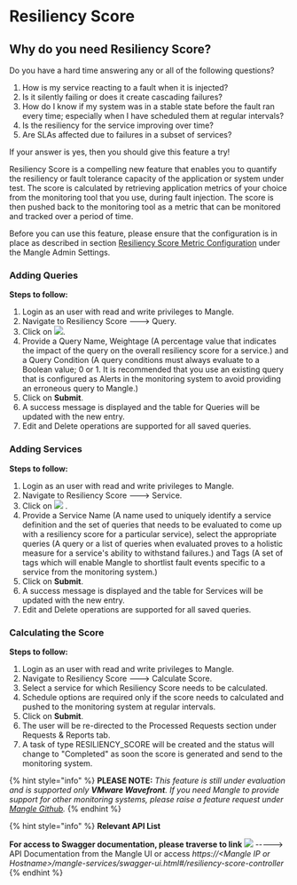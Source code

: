 # Resiliency Score

## Why do you need Resiliency Score?

Do you have a hard time answering any or all of the following questions?

1. How is my service reacting to a fault when it is injected?
2. Is it silently failing or does it create cascading failures?
3. How do I know if my system was in a stable state before the fault ran every time; especially when I have scheduled them at regular intervals?&#x20;
4. Is the resiliency for the service improving over time?
5. Are SLAs affected due to failures in a subset of services?

If your answer is yes, then you should give this feature a try!

Resiliency Score is a compelling new feature that enables you to quantify the resiliency or fault tolerance capacity of the application or system under test. The score is calculated by retrieving application metrics of your choice from the monitoring tool that you use, during fault injection. The score is then pushed back to the monitoring tool as a metric that can be monitored and tracked over a period of time.

Before you can use this feature, please ensure that the configuration is in place as described in section [Resiliency Score Metric Configuration](../mangle-administration/admin-settings.md#resiliency-score-metric-configuration) under the Mangle Admin Settings.

### Adding Queries

**Steps to follow:**&#x20;

1. Login as an user with read and write privileges to Mangle.
2. Navigate to Resiliency Score ---> Query.
3. Click on ![](<../.gitbook/assets/add\_button (1).png>).
4. Provide a Query Name, Weightage (A percentage value that indicates the impact of the query on the overall resiliency score for a service.) and a Query Condition (A query conditions must always evaluate to a Boolean value; 0 or 1. It is recommended that you use an existing query that is configured as Alerts in the monitoring system to avoid providing an erroneous query to Mangle.)
5. Click on **Submit**.
6. A success message is displayed and the table for Queries will be updated with the new entry.
7. Edit and Delete operations are supported for all saved queries.

### Adding Services

**Steps to follow:**&#x20;

1. Login as an user with read and write privileges to Mangle.
2. Navigate to Resiliency Score ---> Service.
3. Click on ![](<../.gitbook/assets/add\_button (1).png>) .&#x20;
4. Provide a Service Name (A name used to uniquely identify a service definition and the set of queries that needs to be evaluated to come up with a resiliency score for a particular service), select the appropriate queries (A query or a list of queries when evaluated proves to a holistic measure for a service's ability to withstand failures.) and Tags (A set of tags which will enable Mangle to shortlist fault events specific to a service from the monitoring system.)
5. Click on **Submit**.
6. A success message is displayed and the table for Services will be updated with the new entry.
7. Edit and Delete operations are supported for all saved queries.

### Calculating the Score

**Steps to follow:**&#x20;

1. Login as an user with read and write privileges to Mangle.
2. Navigate to Resiliency Score ---> Calculate Score.
3. Select a service for which Resiliency Score needs to be calculated.
4. Schedule options are required only if the score needs to calculated and pushed to the monitoring system at regular intervals.
5. Click on **Submit**.
6. The user will be re-directed to the Processed Requests section under Requests & Reports tab.
7. A task of type RESILIENCY\_SCORE will be created and the status will change to "Completed" as soon the score is generated and send to the monitoring system.

{% hint style="info" %}
**PLEASE NOTE:** _This feature is still under evaluation and is supported only **VMware Wavefront**. If you need Mangle to provide support for other monitoring systems, please raise a feature request under_ [_Mangle Github_](https://github.com/vmware/mangle/issues)_._
{% endhint %}

{% hint style="info" %}
**Relevant API List**

**For access to Swagger documentation, please traverse to link** ![](../.gitbook/assets/help.png) -----> API Documentation from the Mangle UI or access _https://\<Mangle IP or Hostname>/mangle-services/swagger-ui.html#/resiliency-score-controller_
{% endhint %}
